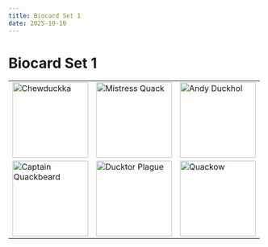 ```yaml
---
title: Biocard Set 1
date: 2025-10-10
---
```


# Biocard Set 1

<table>
  <tr>
    <td><a href="https://sems-duckies.github.io/ducks/chewduckka/"><img src="https://www.ingress-swag.com/wp-content/uploads/2025/09/Chewduckka_front.png" width="150" alt="Chewduckka"></a></td>
    <td><a href="https://sems-duckies.github.io/ducks/mistress-quack"><img src="https://www.ingress-swag.com/wp-content/uploads/2025/09/Mistress-Quack_front.png" width="150" alt="Mistress Quack"></a></td>
    <td><a href="https://sems-duckies.github.io/ducks/andy-duckhole"><img src="https://www.ingress-swag.com/wp-content/uploads/2025/09/Amdy-Duckhol_front.png" width="150" alt="Andy Duckhol"></a></td>
  </tr>
    <tr>
    <td><a href="https://sems-duckies.github.io/ducks/captain-quackbeard/"><img src="https://www.ingress-swag.com/wp-content/uploads/2025/09/Captain-Quackbeard_front.png" width="150" alt="Captain Quackbeard"></a></td>
    <td><a href="https://sems-duckies.github.io/ducks/ducktor-plague/"><img src="https://www.ingress-swag.com/wp-content/uploads/2025/09/Ducktor-Plague_front.png" width="150" alt="Ducktor Plague"></a></td>
    <td><a href="https://sems-duckies.github.io/ducks/quack-w/"><img src="https://www.ingress-swag.com/wp-content/uploads/2025/09/Quackow_front.png" width="150" alt="Quackow"></a></td>
  </tr>
</table>
